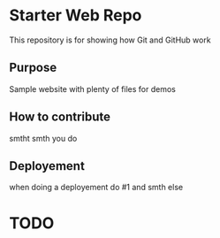 # Starter Web Repo

This repository is for showing how Git and GitHub work

## Purpose

Sample website with plenty of files for demos

## How to contribute

smtht smth you do

## Deployement

when doing a deployement do #1 and smth else

# TODO
